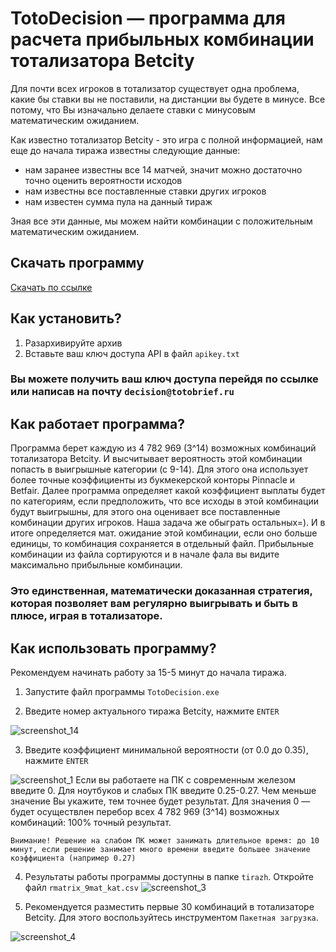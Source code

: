 # TotoDecision — программа для расчета прибыльных комбинации тотализатора Betcity

Для почти всех игроков в тотализатор существует одна проблема, какие бы ставки вы не поставили, на дистанции вы будете в минусе. Все потому, что Вы изначально делаете ставки с минусовым математическим ожиданием.

Как известно тотализатор Betcity - это игра с полной информацией, нам еще до начала тиража известны следующие данные:
- нам заранее известны все 14 матчей, значит можно достаточно точно оценить вероятности исходов
- нам известны все поставленные ставки других игроков
- нам известен сумма пула на данный тираж

Зная все эти данные, мы можем найти комбинации с положительным математическим ожиданием.

## Скачать программу
 [Скачать по ссылке](https://github.com/tototas/TotoDecision/archive/master.zip)
 
## Как установить?
1. Разархивируйте архив
2. Вставьте ваш ключ доступа API в файл `apikey.txt`

### Вы можете получить ваш ключ доступа перейдя по ссылке или написав на почту `decision@totobrief.ru`

## Как работает программа?
Программа берет каждую из 4 782 969 (3^14) возможных комбинаций тотализатора Betcity. И высчитывает вероятность этой комбинации попасть в выигрышные категории (с 9-14). Для этого она использует более точные коэффициенты из букмекерской конторы Pinnacle и Betfair. Далее программа определяет какой коэффициент выплаты будет по категориям, если предположить, что все исходы в этой комбинации будут выигрышны, для этого она оценивает все поставленные комбинации других игроков. Наша задача же обыграть остальных=). 
И в итоге определяется мат. ожидание этой комбинации, если оно больше единицы, то комбинация сохраняется в отдельный файл. Прибыльные комбинации из файла сортируются и в начале фала вы видите максимально прибыльные комбинации.

### Это единственная, математически доказанная стратегия, которая позволяет вам регулярно выигрывать и быть в плюсе, играя в тотализаторе. 


## Как использовать программу?
Рекомендуем начинать работу за 15-5 минут до начала тиража.
1. Запустите файл программы `TotoDecision.exe`

2. Введите номер актуального тиража Betcity, нажмите `ENTER`

![screenshot_14](https://user-images.githubusercontent.com/47591655/52857125-056dd080-3148-11e9-82dc-ff834398cf08.png)


3. Введите коэффициент минимальной вероятности (от 0.0 до 0.35), нажмите `ENTER`

![screenshot_1](https://user-images.githubusercontent.com/47591655/52857262-71e8cf80-3148-11e9-8434-9ea6bbb92b7a.png)
Если вы работаете на ПК с современным железом введите 0. Для ноутбуков и слабых ПК введите 0.25-0.27.
Чем меньше значение Вы укажите, тем точнее будет результат. Для значения 0 — будет осуществлен перебор всех 4 782 969 (3^14) возможных комбинаций: 100% точный результат. 

`Внимание! Решение на слабом ПК может занимать длительное время: до 10 минут, если решение занимает много времени введите большее значение коэффициента (например 0.27) `


4. Результаты работы программы доступны в папке `tirazh`. Откройте файл `rmatrix_9mat_kat.csv`
![screenshot_3](https://user-images.githubusercontent.com/47591655/52857264-71e8cf80-3148-11e9-90d6-2e2bbcfa9893.png)

5. Рекомендуется разместить первые 30 комбинаций в тотализаторе Betcity. Для этого воспользуйтесь инструментом `Пакетная загрузка`.

![screenshot_4](https://user-images.githubusercontent.com/47591655/52875340-f1d95e80-3175-11e9-8e62-20601eca0af0.png)




